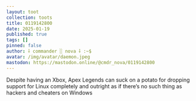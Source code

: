 ```yaml
---
layout: toot
collection: toots
title: 0119142800
date: 2025-01-19
published: true
tags: []
pinned: false
author: ⸸ commander ░ nova ⸸ :~$
avatar: /img/avatar/daemon.jpeg
mastodon: https://mastodon.online/@cmdr_nova/0119142800
---
```


Despite having an Xbox, Apex Legends can suck on a potato for dropping support for Linux completely and outright as if there’s no such thing as hackers and cheaters on Windows
